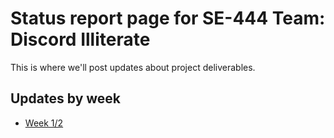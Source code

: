 # Status report page for SE-444 Team: Discord Illiterate

This is where we'll post updates about project deliverables.

## Updates by week

* [Week 1/2](statuses/week1)
